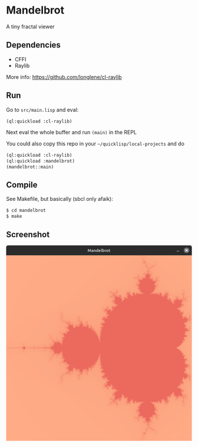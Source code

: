 # Mandelbrot

A tiny fractal viewer

## Dependencies 

- CFFI
- Raylib

More info: <https://github.com/longlene/cl-raylib> 

## Run

Go to `src/main.lisp` and eval:

``` common-lisp
(ql:quickload :cl-raylib)
```

Next eval the whole buffer and run `(main)` in the REPL

You could also copy this repo in your `~/quicklisp/local-projects` and do

``` common-lisp
(ql:quickload :cl-raylib)
(ql:quickload :mandelbrot)
(mandelbrot::main)
```

## Compile

See Makefile, but basically (sbcl only afaik):

``` common-lisp
$ cd mandelbrot
$ make
```

## Screenshot

![mandelbrot](/assets/mandelbrot.png)
